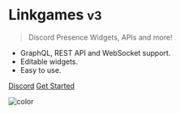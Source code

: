 # Linkgames <small>v3</small>

> Discord Presence Widgets, APIs and more!

- GraphQL, REST API and WebSocket support.
- Editable widgets.
- Easy to use.

[Discord](https://discord.gg/gZZaxQ79PJ)
[Get Started](#headline)

<!-- background color -->
![color](#f0f0f0)
